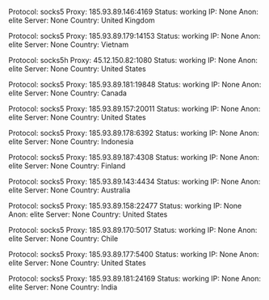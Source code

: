 Protocol: socks5
Proxy: 185.93.89.146:4169
Status: working
IP: None
Anon: elite
Server: None
Country: United Kingdom

Protocol: socks5
Proxy: 185.93.89.179:14153
Status: working
IP: None
Anon: elite
Server: None
Country: Vietnam

Protocol: socks5h
Proxy: 45.12.150.82:1080
Status: working
IP: None
Anon: elite
Server: None
Country: United States

Protocol: socks5
Proxy: 185.93.89.181:19848
Status: working
IP: None
Anon: elite
Server: None
Country: Canada

Protocol: socks5
Proxy: 185.93.89.157:20011
Status: working
IP: None
Anon: elite
Server: None
Country: United States

Protocol: socks5
Proxy: 185.93.89.178:6392
Status: working
IP: None
Anon: elite
Server: None
Country: Indonesia

Protocol: socks5
Proxy: 185.93.89.187:4308
Status: working
IP: None
Anon: elite
Server: None
Country: Finland

Protocol: socks5
Proxy: 185.93.89.143:4434
Status: working
IP: None
Anon: elite
Server: None
Country: Australia

Protocol: socks5
Proxy: 185.93.89.158:22477
Status: working
IP: None
Anon: elite
Server: None
Country: United States

Protocol: socks5
Proxy: 185.93.89.170:5017
Status: working
IP: None
Anon: elite
Server: None
Country: Chile

Protocol: socks5
Proxy: 185.93.89.177:5400
Status: working
IP: None
Anon: elite
Server: None
Country: United States

Protocol: socks5
Proxy: 185.93.89.181:24169
Status: working
IP: None
Anon: elite
Server: None
Country: India


